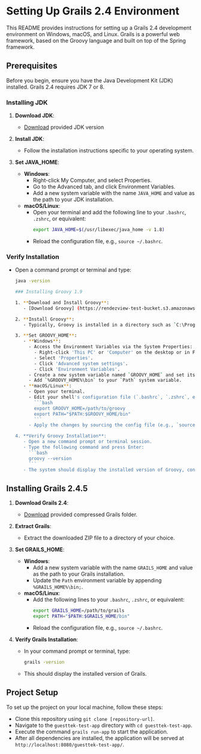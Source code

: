 # Setting Up Grails 2.4 Environment

This README provides instructions for setting up a Grails 2.4 development environment on Windows, macOS, and Linux. Grails is a powerful web framework, based on the Groovy language and built on top of the Spring framework.

## Prerequisites

Before you begin, ensure you have the Java Development Kit (JDK) installed. Grails 2.4 requires JDK 7 or 8.

### Installing JDK

1. **Download JDK**:
   - [Download](https://rendezview-test-bucket.s3.amazonaws.com/jdk-8u202-windows-x64.exe) provided JDK version

2. **Install JDK**:
   - Follow the installation instructions specific to your operating system.

3. **Set JAVA_HOME**:
   - **Windows**:
     - Right-click My Computer, and select Properties.
     - Go to the Advanced tab, and click Environment Variables.
     - Add a new system variable with the name `JAVA_HOME` and value as the path to your JDK installation.
   - **macOS/Linux**:
     - Open your terminal and add the following line to your `.bashrc`, `.zshrc`, or equivalent:
       ```bash
       export JAVA_HOME=$(/usr/libexec/java_home -v 1.8)
       ```
     - Reload the configuration file, e.g., `source ~/.bashrc`.

### Verify Installation

- Open a command prompt or terminal and type:
  ```bash
  java -version

  ### Installing Groovy 1.9

  1. **Download and Install Groovy**:
     - [Download Groovy] (https://rendezview-test-bucket.s3.amazonaws.com/groovy-2.1.8-installer.exe).

  2. **Install Groovy**:
     - Typically, Groovy is installed in a directory such as `C:\Program Files (x86)\Groovy` on Windows systems.

  3. **Set GROOVY_HOME**:
     - **Windows**:
       - Access the Environment Variables via the System Properties:
         - Right-click 'This PC' or 'Computer' on the desktop or in File Explorer.
         - Select 'Properties'.
         - Click 'Advanced system settings'.
         - Click 'Environment Variables'.
       - Create a new system variable named `GROOVY_HOME` and set its value to the path of your Groovy installation (e.g., `c:\groovy`).
       - Add `%GROOVY_HOME%\bin` to your `Path` system variable.
     - **macOS/Linux**:
       - Open your terminal.
       - Edit your shell's configuration file (`.bashrc`, `.zshrc`, etc.) and add the following lines:
         ```bash
         export GROOVY_HOME=/path/to/groovy
         export PATH="$PATH:$GROOVY_HOME/bin"
         ```
       - Apply the changes by sourcing the config file (e.g., `source ~/.bashrc`).

  4. **Verify Groovy Installation**:
     - Open a new command prompt or terminal session.
     - Type the following command and press Enter:
       ```bash
       groovy --version
       ```
     - The system should display the installed version of Groovy, confirming that it is correctly installed and configured.

## Installing Grails 2.4.5

1. **Download Grails 2.4**:
   - [Download](https://rendezview-test-bucket.s3.amazonaws.com/Grails-2.4.5.zip) provided compressed Grails folder.

2. **Extract Grails**:
   - Extract the downloaded ZIP file to a directory of your choice.

3. **Set GRAILS_HOME**:
   - **Windows**:
     - Add a new system variable with the name `GRAILS_HOME` and value as the path to your Grails installation.
     - Update the `Path` environment variable by appending `%GRAILS_HOME%\bin;`.
   - **macOS/Linux**:
     - Add the following lines to your `.bashrc`, `.zshrc`, or equivalent:
       ```bash
       export GRAILS_HOME=/path/to/grails
       export PATH="$PATH:$GRAILS_HOME/bin"
       ```
     - Reload the configuration file, e.g., `source ~/.bashrc`.

4. **Verify Grails Installation**:
   - In your command prompt or terminal, type:
     ```bash
     grails -version
     ```
   - This should display the installed version of Grails.

## Project Setup

 To set up the project on your local machine, follow these steps:

 - Clone this repository using `git clone [repository-url]`.
 - Navigate to the `guesttek-test-app` directory with `cd guesttek-test-app`.
 - Execute the command `grails run-app` to start the application.
 - After all dependencies are installed, the application will be served at `http://localhost:8080/guesttek-test-app/`.
